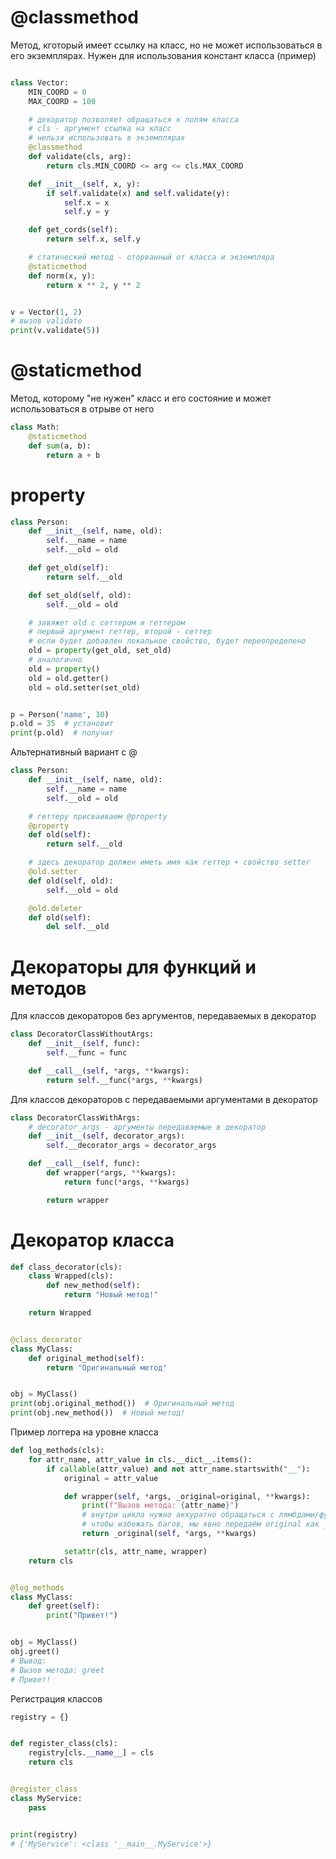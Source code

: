# @classmethod

Метод, кготорый имеет ссылку на класс, но не может использоваться в его экземплярах. Нужен для использования констант
класса (пример)

```python

class Vector:
    MIN_COORD = 0
    MAX_COORD = 100

    # декоратор позволяет обращаться к полям класса
    # cls - аргумент ссылка на класс
    # нельзя использовать в экземплярах
    @classmethod
    def validate(cls, arg):
        return cls.MIN_COORD <= arg <= cls.MAX_COORD

    def __init__(self, x, y):
        if self.validate(x) and self.validate(y):
            self.x = x
            self.y = y

    def get_cords(self):
        return self.x, self.y

    # статический метод - оторванный от класса и экземпляра
    @staticmethod
    def norm(x, y):
        return x ** 2, y ** 2


v = Vector(1, 2)
# вызов validate
print(v.validate(5))

```

# @staticmethod

Метод, которому "не нужен" класс и его состояние и может использоваться в отрыве от него

```python
class Math:
    @staticmethod
    def sum(a, b):
        return a + b
```

# property

```python
class Person:
    def __init__(self, name, old):
        self.__name = name
        self.__old = old

    def get_old(self):
        return self.__old

    def set_old(self, old):
        self.__old = old

    # завяжет old c сеттером и геттером
    # первый аргумент геттер, второй - сеттер
    # если будет добавлен локальное свойство, будет переопределено
    old = property(get_old, set_old)
    # аналогично
    old = property()
    old = old.getter()
    old = old.setter(set_old)


p = Person('name', 30)
p.old = 35  # установит
print(p.old)  # получит
```

Альтернативный вариант с @

```python
class Person:
    def __init__(self, name, old):
        self.__name = name
        self.__old = old

    # геттеру присваиваем @property
    @property
    def old(self):
        return self.__old

    # здесь декоратор должен иметь имя как геттер + свойство setter
    @old.setter
    def old(self, old):
        self.__old = old

    @old.deleter
    def old(self):
        del self.__old
```

# Декораторы для функций и методов

Для классов декораторов без аргументов, передаваемых в декоратор

```python
class DecoratorClassWithoutArgs:
    def __init__(self, func):
        self.__func = func

    def __call__(self, *args, **kwargs):
        return self.__func(*args, **kwargs)
```

Для классов декораторов с передаваемыми аргументами в декоратор

```python
class DecoratorClassWithArgs:
    # decorator_args - аргументы передаваемые в декоратор
    def __init__(self, decorator_args):
        self.__decorator_args = decorator_args

    def __call__(self, func):
        def wrapper(*args, **kwargs):
            return func(*args, **kwargs)

        return wrapper
```

# Декоратор класса

```python
def class_decorator(cls):
    class Wrapped(cls):
        def new_method(self):
            return "Новый метод!"

    return Wrapped


@class_decorator
class MyClass:
    def original_method(self):
        return "Оригинальный метод"


obj = MyClass()
print(obj.original_method())  # Оригинальный метод
print(obj.new_method())  # Новый метод!

```

Пример логгера на уровне класса

```python
def log_methods(cls):
    for attr_name, attr_value in cls.__dict__.items():
        if callable(attr_value) and not attr_name.startswith("__"):
            original = attr_value

            def wrapper(self, *args, _original=original, **kwargs):
                print(f"Вызов метода: {attr_name}")
                # внутри цикла нужно аккуратно обращаться с лямбдами/функциями из-за замыканий — 
                # чтобы избежать багов, мы явно передаём original как _original
                return _original(self, *args, **kwargs)

            setattr(cls, attr_name, wrapper)
    return cls


@log_methods
class MyClass:
    def greet(self):
        print("Привет!")


obj = MyClass()
obj.greet()
# Вывод:
# Вызов метода: greet
# Привет!

```

Регистрация классов

```python
registry = {}


def register_class(cls):
    registry[cls.__name__] = cls
    return cls


@register_class
class MyService:
    pass


print(registry)
# {'MyService': <class '__main__.MyService'>}

```

<!--  -->

```python

```